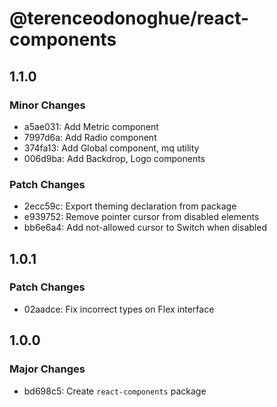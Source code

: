# @terenceodonoghue/react-components

## 1.1.0

### Minor Changes

- a5ae031: Add Metric component
- 7997d6a: Add Radio component
- 374fa13: Add Global component, mq utility
- 006d9ba: Add Backdrop, Logo components

### Patch Changes

- 2ecc59c: Export theming declaration from package
- e939752: Remove pointer cursor from disabled elements
- bb6e6a4: Add not-allowed cursor to Switch when disabled

## 1.0.1

### Patch Changes

- 02aadce: Fix incorrect types on Flex interface

## 1.0.0

### Major Changes

- bd698c5: Create `react-components` package
